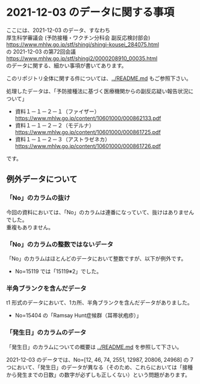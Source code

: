 # 2021-12-03 のデータに関する事項

ここには、2021-12-03 のデータ、すなわち  
厚生科学審議会 (予防接種・ワクチン分科会 副反応検討部会)  
https://www.mhlw.go.jp/stf/shingi/shingi-kousei_284075.html  
の 2021-12-03 の第72回会議  
https://www.mhlw.go.jp/stf/shingi2/0000208910_00035.html  
のデータに関する、細かい事項が書いてあります。

このリポジトリ全体に関する件については、[../README.md](../README.md) もご参照下さい。

処理したデータは、「予防接種法に基づく医療機関からの副反応疑い報告状況について」
- 資料１－１－２－１（ファイザー）  
  https://www.mhlw.go.jp/content/10601000/000862133.pdf
- 資料１－１－２－２（モデルナ）  
  https://www.mhlw.go.jp/content/10601000/000861725.pdf
- 資料１－１－２－３（アストラゼネカ）  
  https://www.mhlw.go.jp/content/10601000/000861726.pdf

です。  

## 例外データについて

### 「No」のカラムの抜け
今回の資料においては、「No」のカラムは連番になっていて、抜けはありませんでした。  
重複もありません。  

### 「No」のカラムの整数ではないデータ
「No」のカラムはほとんどのデータにおいて整数ですが、以下が例外です。
- No=15119 では「15119※2」でした。

### 半角ブランクを含んだデータ
t1 形式のデータにおいて、1カ所、半角ブランクを含んだデータがありました。  
- No=15404 の「Ramsay Hunt症候群（耳帯状疱疹）」

### 「発生日」のカラムのデータ
「発生日」のカラムについての概要は [../README.md](../README.md#発生日のデータの問題について) を参照して下さい。  

2021-12-03 のデータでは、No=[12, 46, 74, 2551, 12987, 20806, 24968] の 7 つにおいて、「発生日」のデータが異なる（そのため、これらにおいては「接種から発生までの日数」の数字が必ずしも正しくない）という問題があります。
